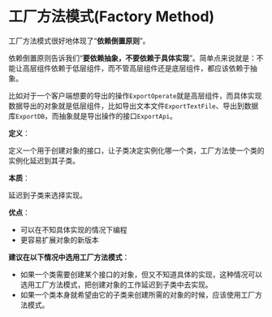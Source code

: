 # 工厂方法模式(Factory Method)

工厂方法模式很好地体现了“**依赖倒置原则**”。

依赖倒置原则告诉我们“**要依赖抽象，不要依赖于具体实现**”。简单点来说就是：不能让高层组件依赖于低层组件，而不管高层组件还是底层组件，都应该依赖于抽象。

比如对于一个客户端想要的导出的操作`ExportOperate`就是高层组件，而具体实现数据导出的对象就是低层组件，比如导出文本文件`ExportTextFile`、导出到数据库`ExportDB`，而抽象就是导出操作的接口`ExportApi`。

**定义**：

定义一个用于创建对象的接口，让子类决定实例化哪一个类，工厂方法使一个类的实例化延迟到其子类。

**本质**：

延迟到子类来选择实现。

**优点**：

- 可以在不知具体实现的情况下编程
- 更容易扩展对象的新版本

**建议在以下情况中选用工厂方法模式**：

- 如果一个类需要创建某个接口的对象，但又不知道具体的实现，这种情况可以选用工厂方法模式，把创建对象的工作延迟到子类中去实现。
- 如果一个类本身就希望由它的子类来创建所需的对象的时候，应该使用工厂方法模式。